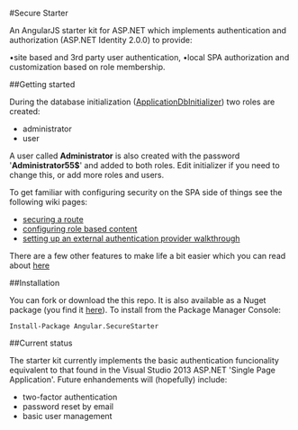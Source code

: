 ﻿#Secure Starter

An AngularJS starter kit for ASP.NET which implements authentication and authorization (ASP.NET Identity 2.0.0) to provide:

•site based and 3rd party user authentication,
•local SPA authorization and customization based on role membership.

##Getting started

During the database initialization ([ApplicationDbInitializer](https://github.com/Useful-Software-Solutions-Ltd/Angular.Net.SecureStarter/blob/master/Angular.SecureStarter/Models/ApplicationDbInitializer.cs)) two roles are created:

* administrator
* user

A user called **Administrator** is also created with the password '**Administrator55$**' and added to both roles. 
Edit initializer if you need to change this, or add more roles and users.

To get familiar with configuring security on the SPA side of things see the following wiki pages:
* [securing a route](https://github.com/Useful-Software-Solutions-Ltd/Angular.Net.SecureStarter/wiki/Securing-a-route)
* [configuring role based content](https://github.com/Useful-Software-Solutions-Ltd/Angular.Net.SecureStarter/wiki/Role-based-content)
* [setting up an external authentication provider walkthrough](https://github.com/Useful-Software-Solutions-Ltd/Angular.Net.SecureStarter/wiki/Setting-up-an-external-authentication-provider)

There are a few other features to make life a bit easier which you can read about [here](https://github.com/Useful-Software-Solutions-Ltd/Angular.Net.SecureStarter/wiki/Setting-up-an-external-authentication-provider/Other-features)

##Installation

You can fork or download the this repo. 
It is also available as a Nuget package (you find it [here](https://www.nuget.org/packages/Angular.SecureStarter)).
To install from the Package Manager Console:

    Install-Package Angular.SecureStarter

##Current status

The starter kit currently implements the basic authentication funcionality equivalent to that found in the Visual Studio 2013 ASP.NET 'Single Page Application'. Future enhandements will (hopefully) include: 
* two-factor authentication
* password reset by email
* basic user management

